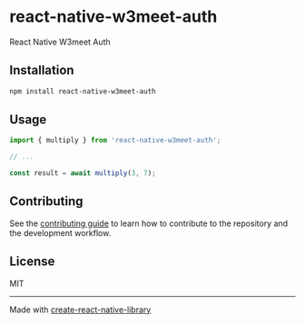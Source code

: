 # react-native-w3meet-auth

React Native W3meet Auth

## Installation

```sh
npm install react-native-w3meet-auth
```

## Usage


```js
import { multiply } from 'react-native-w3meet-auth';

// ...

const result = await multiply(3, 7);
```


## Contributing

See the [contributing guide](CONTRIBUTING.md) to learn how to contribute to the repository and the development workflow.

## License

MIT

---

Made with [create-react-native-library](https://github.com/callstack/react-native-builder-bob)
